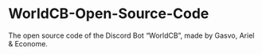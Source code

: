 # WorldCB-Open-Source-Code
The open source code of the Discord Bot “WorldCB”, made by Gasvo, Ariel &amp; Econome.
